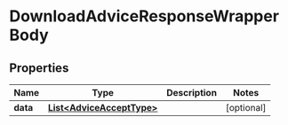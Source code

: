 

# DownloadAdviceResponseWrapperBody


## Properties

Name | Type | Description | Notes
------------ | ------------- | ------------- | -------------
**data** | [**List&lt;AdviceAcceptType&gt;**](AdviceAcceptType.md) |  |  [optional]



